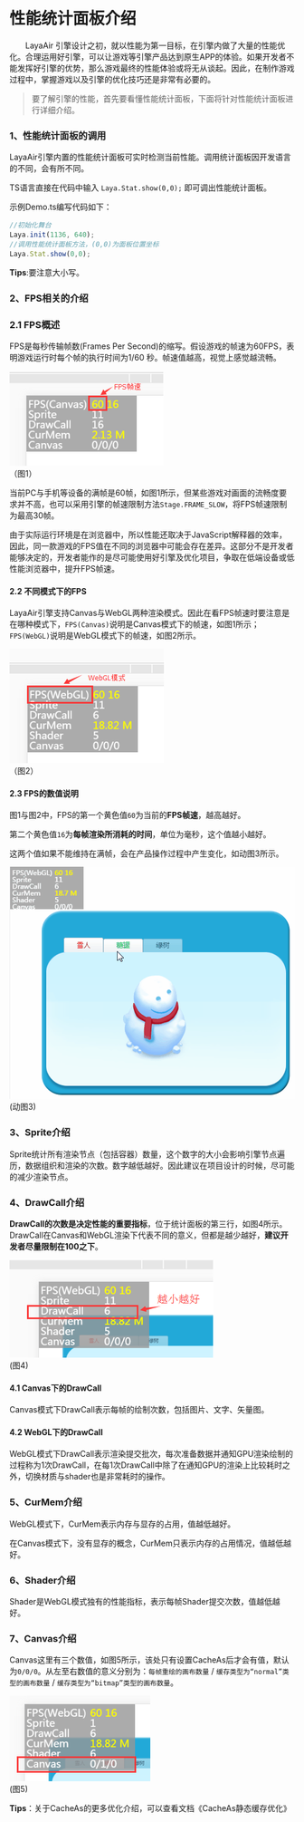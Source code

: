 # 性能统计面板介绍     

　　LayaAir 引擎设计之初，就以性能为第一目标，在引擎内做了大量的性能优化。合理运用好引擎，可以让游戏等引擎产品达到原生APP的体验。如果开发者不能发挥好引擎的优势，那么游戏最终的性能体验或将无从谈起。因此，在制作游戏过程中，掌握游戏以及引擎的优化技巧还是非常有必要的。



> 要了解引擎的性能，首先要看懂性能统计面板，下面将针对性能统计面板进行详细介绍。



### 1、性能统计面板的调用

LayaAir引擎内置的性能统计面板可实时检测当前性能。调用统计面板因开发语言的不同，会有所不同。

TS语言直接在代码中输入 `Laya.Stat.show(0,0);` 即可调出性能统计面板。

示例Demo.ts编写代码如下：

```typescript
//初始化舞台
Laya.init(1136, 640);
//调用性能统计面板方法，(0,0)为面板位置坐标
Laya.Stat.show(0,0);
```

**Tips**:要注意大小写。



### 2、FPS相关的介绍

### 2.1  FPS概述

FPS是每秒传输帧数(Frames Per Second)的缩写。假设游戏的帧速为60FPS，表明游戏运行时每个帧的执行时间为1/60 秒。帧速值越高，视觉上感觉越流畅。

![图1](img/1.png)<br />	（图1）

当前PC与手机等设备的满帧是60帧，如图1所示，但某些游戏对画面的流畅度要求并不高，也可以采用引擎的帧速限制方法`Stage.FRAME_SLOW`，将FPS帧速限制为最高30帧。

由于实际运行环境是在浏览器中，所以性能还取决于JavaScript解释器的效率，因此，同一款游戏的FPS值在不同的浏览器中可能会存在差异。这部分不是开发者能够决定的，开发者能作的是尽可能使用好引擎及优化项目，争取在低端设备或低性能浏览器中，提升FPS帧速。 

#### 2.2 不同模式下的FPS

LayaAir引擎支持Canvas与WebGL两种渲染模式。因此在看FPS帧速时要注意是在哪种模式下，`FPS(Canvas)`说明是Canvas模式下的帧速，如图1所示；`FPS(WebGL)`说明是WebGL模式下的帧速，如图2所示。

![图片2.png](img/2.png)<br />	（图2）

#### 2.3  FPS的数值说明

图1与图2中，FPS的第一个黄色值`60`为当前的**FPS帧速**，越高越好。

第二个黄色值`16`为**每帧渲染所消耗的时间**，单位为毫秒，这个值越小越好。

这两个值如果不能维持在满帧，会在产品操作过程中产生变化，如动图3所示。

![动图3](img/3.gif) <br /> (动图3)





###  3、Sprite介绍

Sprite统计所有渲染节点（包括容器）数量，这个数字的大小会影响引擎节点遍历，数据组织和渲染的次数。数字越低越好。因此建议在项目设计的时候，尽可能的减少渲染节点。





### 4、DrawCall介绍

 **DrawCall的次数是决定性能的重要指标**，位于统计面板的第三行，如图4所示。DrawCall在Canvas和WebGL渲染下代表不同的意义，但都是越少越好，**建议开发者尽量限制在100之下**。

![图4](img/4.png) <br /> (图4)



#### 4.1 Canvas下的DrawCall

 Canvas模式下DrawCall表示每帧的绘制次数，包括图片、文字、矢量图。

#### 4.2 WebGL下的DrawCall

WebGL模式下DrawCall表示渲染提交批次，每次准备数据并通知GPU渲染绘制的过程称为1次DrawCall，在每1次DrawCall中除了在通知GPU的渲染上比较耗时之外，切换材质与shader也是非常耗时的操作。



### 5、CurMem介绍

WebGL模式下，CurMem表示内存与显存的占用，值越低越好。

在Canvas模式下，没有显存的概念，CurMem只表示内存的占用情况，值越低越好。



### 6、Shader介绍

Shader是WebGL模式独有的性能指标，表示每帧Shader提交次数，值越低越好。



### 7、Canvas介绍

Canvas这里有三个数值，如图5所示，该处只有设置CacheAs后才会有值，默认为`0/0/0`。从左至右数值的意义分别为：`每帧重绘的画布数量` / `缓存类型为“normal”类型的画布数量` / `缓存类型为“bitmap”类型的画布数量`。


![图5](img/5.png) <br /> (图5)


**Tips**：关于CacheAs的更多优化介绍，可以查看文档《CacheAs静态缓存优化》





 